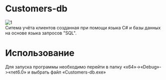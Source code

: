 # Customers-db
![1](https://user-images.githubusercontent.com/103204349/204887022-1ba22294-8627-47d7-8b86-bdd2f99f0941.png)<br />
Ситема учёта клиентов созданная при помощи языка С# и базы данных на основе языка запросов "SQL".<br />
# Использование
Для запуска программы необходимо перейти в папку «x64»->«Debug»->«net6.0» и выбрать файл «Customers-db.exe»

